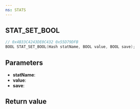```yaml
---
ns: STATS
---
```

## STAT_SET_BOOL

```c
// 0x4B33C4243DE0C432 0x55D79DFB
BOOL STAT_SET_BOOL(Hash statName, BOOL value, BOOL save);
```


## Parameters
* **statName**: 
* **value**: 
* **save**: 

## Return value
